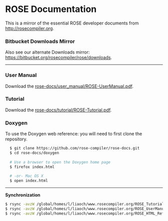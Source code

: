 # ROSE Documentation

This is a mirror of the essential ROSE developer documents from http://rosecompiler.org.

### Bitbucket Downloads Mirror
Also see our alternate Downloads mirror: https://bitbucket.org/rosecompiler/rose/downloads.

---
### User Manual
Download the [rose-docs/user_manual/ROSE-UserManual.pdf](https://github.com/rose-compiler/rose-docs/blob/master/user_manual/ROSE-UserManual.pdf?raw=true).

### Tutorial
Download the [rose-docs/tutorial/ROSE-Tutorial.pdf](https://github.com/rose-compiler/rose-docs/blob/master/tutorial/ROSE-Tutorial.pdf?raw=true).


### Doxygen
To use the Doxygen web reference: you will need to first clone the repository.

```bash
  $ git clone https://github.com/rose-compiler/rose-docs.git
  $ cd rose-docs/doxygen
  
  # Use a browser to open the Doxygen home page
  $ firefox index.html
  
  # -or- Mac OS X
  $ open index.html
```


---
**Synchronization**
```bash
$ rsync -avzW /global/homes/l/liaoch/www.rosecompiler.org/ROSE_Tutorial/  /global/homes/l/liaoch/workspace/web-docs-backup/ROSE_Tutorial/
$ rsync -avzW /global/homes/l/liaoch/www.rosecompiler.org/ROSE_UserManual/  /global/homes/l/liaoch/workspace/web-docs-backup/ROSE_UserManual/
$ rsync -avzW /global/homes/l/liaoch/www.rosecompiler.org/ROSE_HTML_Reference/  /global/homes/l/liaoch/workspace/web-docs-backup/ROSE_HTML_Reference
```
